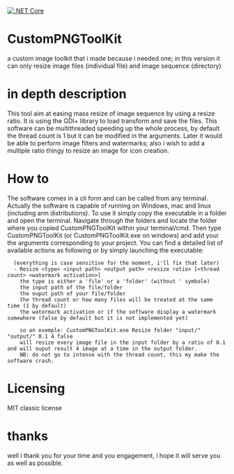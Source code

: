 [![.NET Core](https://github.com/PYLOTT/CustomPNGToolKit/workflows/.NET%20Core/badge.svg)](https://github.com/PYLOTT/CustomPNGToolKit/actions)

# CustomPNGToolKit
a custom image toolkit that i made because i needed one; in this version it can only resize image files (individual file) and image sequence (directory)

# in depth description
This tool aim at easing mass resize of image sequence by using a resize ratio. It is using the GDI+ library to load transform and save the files. This software can be multithreaded
speeding up the whole process, by default the thread count is 1 but it can be modified in the arguments. Later it would be able to perform image filters and watermarks; also
i wish to add a multiple ratio thingy to resize an image for icon creation.

# How to
The software comes in a cli form and can be called from any terminal. Actually the software is capable of running on Windows, mac and linux (including arm distributions). To use it
simply copy the executable in a folder and open the terminal. Navigate through the folders and locate the folder where you copied CustomPNGToolKit within your terminal/cmd. Then
type CustomPNGToolKit (or CustomPNGToolKit.exe on windows) and add your the arguments corresponding to your project. You can find a detailed list of available actions as following
or by simply launching the executable:
```
  (everything is case sensitive for the moment, i'll fix that later)
  - Resize <type> <input path> <output path> <resize ratio> [<thread count> <watermark activation>]
    the type is either a 'file' or a 'folder' (without ' symbole)
    the input path of the file/folder
    the ouput path of your file/folder
    the thread count or how many files will be treated at the same time (1 by default)
    the watermark activation or if the software display a watermark somewhere (false by default but it is not implemented yet)
    
    so an exemple: CustomPNGToolKit.exe Resize folder "input/" "output/" 0.1 4 false
    will resize every image file in the input folder by a ratio of 0.1 and will ouput result 4 image at a time in the output folder.
    NB: do not go to intense with the thread count, this my make the software crash.
```

# Licensing

MIT classic license

# thanks
well i thank you for your time and you engagement, i hope it will serve you as well as possible.
